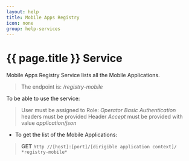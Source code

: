 ```yaml
---
layout: help
title: Mobile Apps Registry
icon: none
group: help-services
---
```


{{ page.title }} Service
===

Mobile Apps Registry Service lists all the Mobile Applications.

> The endpoint is: */registry-mobile*

To be able to use the service:

> User must be assigned to Role: *Operator*
> *Basic Authentication* headers must be provided
> Header *Accept* must be provided with value *application/json*

* To get the list of the Mobile Applications:

> **GET** `http //[host]:[port]/[dirigible application context]/ *registry-mobile*`

